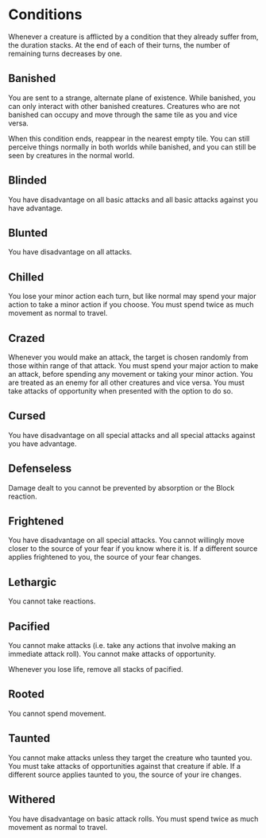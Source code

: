 # Conditions
Whenever a creature is afflicted by a condition that they already suffer from, the duration stacks. At the end of each of their turns, the number of remaining turns decreases by one.

## Banished
You are sent to a strange, alternate plane of existence. While banished, you can only interact with other banished creatures. Creatures who are not banished can occupy and move through the same tile as you and vice versa.

When this condition ends, reappear in the nearest empty tile. You can still perceive things normally in both worlds while banished, and you can still be seen by creatures in the normal world.

## Blinded
You have disadvantage on all basic attacks and all basic attacks against you have advantage.

## Blunted
You have disadvantage on all attacks.

## Chilled
You lose your minor action each turn, but like normal may spend your major action to take a minor action if you choose. You must spend twice as much movement as normal to travel.

## Crazed
Whenever you would make an attack, the target is chosen randomly from those within range of that attack. You must spend your major action to make an attack, before spending any movement or taking your minor action. You are treated as an enemy for all other creatures and vice versa. You must take attacks of opportunity when presented with the option to do so.

## Cursed
You have disadvantage on all special attacks and all special attacks against you have advantage.

## Defenseless
Damage dealt to you cannot be prevented by absorption or the Block reaction.

## Frightened
You have disadvantage on all special attacks. You cannot willingly move closer to the source of your fear if you know where it is. If a different source applies frightened to you, the source of your fear changes.

## Lethargic
You cannot take reactions.

## Pacified
You cannot make attacks (i.e. take any actions that involve making an immediate attack roll).  You cannot make attacks of opportunity.

Whenever you lose life, remove all stacks of pacified.

## Rooted
You cannot spend movement.

## Taunted
You cannot make attacks unless they target the creature who taunted you. You must take attacks of opportunities against that creature if able. If a different source applies taunted to you, the source of your ire changes.

## Withered
You have disadvantage on basic attack rolls. You must spend twice as much movement as normal to travel.
